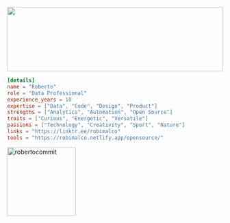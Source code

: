 <img src="https://github.com/robimalco/robimalco/blob/master/32765410_10215885653635191_5883101474547826688_o.jpg" width="100%" height="150">

```toml
[details]
name = "Roberto"
role = "Data Professional"
experience_years = 10
expertise = ["Data", "Code", "Design", "Product"]
strengths = ["Analytics", "Automation", "Open Source"]
traits = ["Curious", "Energetic", "Versatile"]
passions = ["Technology", "Creativity", "Sport", "Nature"]
links = "https://linktr.ee/robimalco"
tools = "https://robimalco.netlify.app/opensource/"
```
<img height="160em" align="center" src="https://github-readme-stats.vercel.app/api?username=robertocommit&show_icons=true&locale=en&count_private=true&theme=transparent" alt="robertocommit" />
